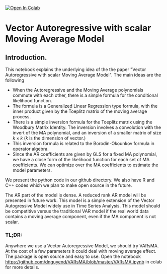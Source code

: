 
<a href="https://colab.research.google.com/github/dnguyend/VARsMA/blob/master/VARsMA.ipynb" target="_parent"><img src="https://colab.research.google.com/assets/colab-badge.svg" alt="Open In Colab"/></a>

# Vector Autoregressive with scalar Moving Average Model
## Introduction.
This notebook explains the underlying idea of the the paper "Vector Autoregressive with scalar Moving Average Model". The main ideas are the following

* When the Autoregressive and the Moving Average polynomials commute with each other, there is a simple formula for the conditional likelihood function.
* The formula is a Generalized Linear Regression type formula, with the inner product given by the Toeplitz matrix of the moving average process.
* There is a simple inversion formula for the Toeplitz matrix using the Woodbury Matrix Identity.  The inversion involves a convolution with the invert of the MA polynomial, and an inversion of a smaller matrix of size $k\times k$ ($k$ is the dimension of vector.) 
* This inversion formula is related to the Borodin-Okounkov formula in operator algebra.
* Since the AR coefficients are given by GLS for a fixed MA polynomial, we have a close form of the likelihood function for each set of MA coefficients. We can optimize over the MA coefficients to estimate the model parameters.

We present the python code in our github directory. We also have R and C++ codes which we plan to make open source in the future.

The AR part of the model is dense. A reduced rank AR model will be presented in future work. This model is a simple extension of the Vector Autogressive Model widely use in Time Series Analysis. This model should be competitive versus the traditional VAR model if the real world data contains a moving average component, even if the MA component is not scalar.

### TL;DR:
Anywhere we use a Vector Autoregressive Model, we should try VARsMA. At the cost of a few parameters it could deal with moving average effect. The package is open source and easy to use. Open the notebook https://github.com/dnguyend/VARsMA/blob/master/VARsMA.ipynb in colab for more details.

